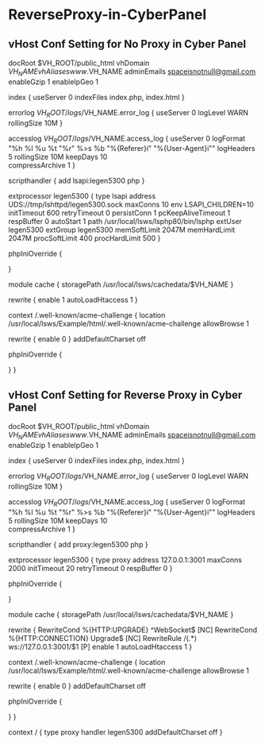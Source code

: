 # ReverseProxy-in-CyberPanel

 ## vHost Conf Setting for No Proxy in Cyber Panel
 docRoot                   $VH_ROOT/public_html
vhDomain                  $VH_NAME
vhAliases                 www.$VH_NAME
adminEmails               spaceisnotnull@gmail.com
enableGzip                1
enableIpGeo               1

index  {
  useServer               0
  indexFiles              index.php, index.html
}

errorlog $VH_ROOT/logs/$VH_NAME.error_log {
  useServer               0
  logLevel                WARN
  rollingSize             10M
}

accesslog $VH_ROOT/logs/$VH_NAME.access_log {
  useServer               0
  logFormat               "%h %l %u %t "%r" %>s %b "%{Referer}i" "%{User-Agent}i""
  logHeaders              5
  rollingSize             10M
  keepDays                10  
  compressArchive         1
}

scripthandler  {
  add                     lsapi:legen5300 php
}

extprocessor legen5300 {
  type                    lsapi
  address                 UDS://tmp/lshttpd/legen5300.sock
  maxConns                10
  env                     LSAPI_CHILDREN=10
  initTimeout             600
  retryTimeout            0
  persistConn             1
  pcKeepAliveTimeout      1
  respBuffer              0
  autoStart               1
  path                    /usr/local/lsws/lsphp80/bin/lsphp
  extUser                 legen5300
  extGroup                legen5300
  memSoftLimit            2047M
  memHardLimit            2047M
  procSoftLimit           400
  procHardLimit           500
}

phpIniOverride  {

}

module cache {
 storagePath /usr/local/lsws/cachedata/$VH_NAME
}

rewrite  {
 enable                  1
  autoLoadHtaccess        1
}

context /.well-known/acme-challenge {
  location                /usr/local/lsws/Example/html/.well-known/acme-challenge
  allowBrowse             1

  rewrite  {
     enable                  0
  }
  addDefaultCharset       off

  phpIniOverride  {

  }
}

 ## vHost Conf Setting for Reverse Proxy in Cyber Panel
docRoot                   $VH_ROOT/public_html
vhDomain                  $VH_NAME
vhAliases                 www.$VH_NAME
adminEmails               spaceisnotnull@gmail.com
enableGzip                1
enableIpGeo               1

index  {
  useServer               0
  indexFiles              index.php, index.html
}

errorlog $VH_ROOT/logs/$VH_NAME.error_log {
  useServer               0
  logLevel                WARN
  rollingSize             10M
}

accesslog $VH_ROOT/logs/$VH_NAME.access_log {
  useServer               0
  logFormat               "%h %l %u %t "%r" %>s %b "%{Referer}i" "%{User-Agent}i""
  logHeaders              5
  rollingSize             10M
  keepDays                10  
  compressArchive         1
}

scripthandler  {
  add                     proxy:legen5300 php
}

extprocessor legen5300 {
  type proxy
address 127.0.0.1:3001
maxConns 2000
initTimeout 20
retryTimeout 0
respBuffer 0
}

phpIniOverride  {

}

module cache {
 storagePath /usr/local/lsws/cachedata/$VH_NAME
}

rewrite  {
RewriteCond %{HTTP:UPGRADE} ^WebSocket$ [NC]
RewriteCond %{HTTP:CONNECTION} Upgrade$ [NC]
RewriteRule /(.*) ws://127.0.0.1:3001/$1 [P]
 enable                  1
  autoLoadHtaccess        1
}

context /.well-known/acme-challenge {
  location                /usr/local/lsws/Example/html/.well-known/acme-challenge
  allowBrowse             1

  rewrite  {
     enable                  0
  }
  addDefaultCharset       off

  phpIniOverride  {

  }
}

context / {
type proxy
handler legen5300
addDefaultCharset off
}
